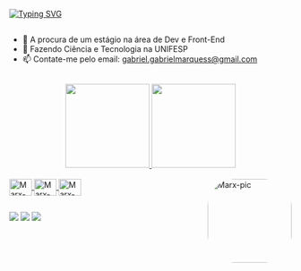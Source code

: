 <!-- # Olá! Aqui é o Marx ✨ -->
[![Typing SVG](https://readme-typing-svg.demolab.com?font=Fira+Code&size=24&pause=1000&color=20A1F2&width=435&lines=Olá!+Aqui+é+o+Marx+%F0%9F%91%8B)](https://git.io/typing-svg)
##
- 🔭 A procura de um estágio na área de Dev e Front-End
- 🌱 Fazendo Ciência e Tecnologia na UNIFESP
- 📫 Contate-me pelo email: gabriel.gabrielmarquess@gmail.com 
##
<div align="center">
  <a href="https://github.com/0Marx0">
  <img height="150em" src="https://github-readme-stats.vercel.app/api?username=0Marx0&show_icons=true&theme=radical&include_all_commits=true&count_private=true"/>
  <img height="150em" src="https://github-readme-stats.vercel.app/api/top-langs/?username=0Marx0&layout=compact&langs_count=7&theme=radical"/>
</div>

<div style="display: inline_block"><br>
  <img align="center" alt="Marx-C" height="30" width="40" src="https://cdn.jsdelivr.net/gh/devicons/devicon/icons/c/c-original.svg">
  <img align="center" alt="Marx-C++" height="30" width="40" src="https://cdn.jsdelivr.net/gh/devicons/devicon/icons/cplusplus/cplusplus-original.svg">
  <img align="center" alt="Marx-Python" height="30" width="40" src="https://cdn.jsdelivr.net/gh/devicons/devicon/icons/python/python-original.svg">
  <img align="right" alt="Marx-pic" height="150" style="border-radius:50px;" src="[https://cdn.discordapp.com/attachments/751985115873411214/1021440958971248720/WhatsApp_Image_2022-09-19_at_12.14.09.jpeg](https://cdn.discordapp.com/attachments/751985115873411214/1269720765838790688/Identidade_visual_-_Solution.png?ex=66b1171c&is=66afc59c&hm=338d8a1df3a0931611ee96fb6f17fbbb89a750cdcae134b786b7de7aa3539f60&)">
</div>
  
##
  <div> 
  <a href="https://www.instagram.com/gabs.marx_/" target="_blank"><img src="https://img.shields.io/badge/-Instagram-%23E4405F?style=for-the-badge&logo=instagram&logoColor=white" target="_blank"></a>
  <a href = "mailto:gabriel.gabrielmarquess@gmail.com"><img src="https://img.shields.io/badge/-Gmail-%23333?style=for-the-badge&logo=gmail&logoColor=white" target="_blank"></a>
  <a href="https://www.linkedin.com/in/gabs-marques/" target="_blank"><img src="https://img.shields.io/badge/-LinkedIn-%230077B5?style=for-the-badge&logo=linkedin&logoColor=white" target="_blank"></a> 

